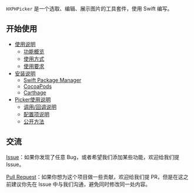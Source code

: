 `HXPHPicker` 是一个选取、编辑、展示图片的工具套件，使用 Swift 编写。

## 开始使用

- [使用说明](https://github.com/SilenceLove/HXPHPicker/wiki/%E4%BD%BF%E7%94%A8%E8%AF%B4%E6%98%8E)
  - [功能概览](https://github.com/SilenceLove/HXPHPicker/wiki/%E4%BD%BF%E7%94%A8%E8%AF%B4%E6%98%8E#%E5%8A%9F%E8%83%BD%E6%A6%82%E8%A7%88)
  - [使用方式](https://github.com/SilenceLove/HXPHPicker/wiki/%E4%BD%BF%E7%94%A8%E8%AF%B4%E6%98%8E#%E4%BD%BF%E7%94%A8%E6%96%B9%E5%BC%8F)
  - [使用要求](https://github.com/SilenceLove/HXPHPicker/wiki/%E4%BD%BF%E7%94%A8%E8%AF%B4%E6%98%8E#%E4%BD%BF%E7%94%A8%E8%A6%81%E6%B1%82)
- [安装说明](https://github.com/SilenceLove/HXPHPicker/wiki/%E5%AE%89%E8%A3%85%E8%AF%B4%E6%98%8E)
  - [Swift Package Manager](https://github.com/SilenceLove/HXPHPicker/wiki/%E5%AE%89%E8%A3%85%E8%AF%B4%E6%98%8E#swift-package-manager)
  - [CocoaPods](https://github.com/SilenceLove/HXPHPicker/wiki/%E5%AE%89%E8%A3%85%E8%AF%B4%E6%98%8E#cocoapods)
  - [Carthage](https://github.com/SilenceLove/HXPHPicker/wiki/%E5%AE%89%E8%A3%85%E8%AF%B4%E6%98%8E#carthage)
- [Picker使用说明](https://github.com/SilenceLove/HXPHPicker/wiki/Picker%E4%BD%BF%E7%94%A8%E8%AF%B4%E6%98%8E)
    - [调用/回调说明](https://github.com/SilenceLove/HXPHPicker/wiki/Picker%E4%BD%BF%E7%94%A8%E8%AF%B4%E6%98%8E#%E8%B0%83%E7%94%A8%E5%9B%9E%E8%B0%83%E8%AF%B4%E6%98%8E)
    - [配置项说明](https://github.com/SilenceLove/HXPHPicker/wiki/Picker%E4%BD%BF%E7%94%A8%E8%AF%B4%E6%98%8E#%E9%85%8D%E7%BD%AE%E9%A1%B9%E8%AF%B4%E6%98%8E)
    - [公开方法](https://github.com/SilenceLove/HXPHPicker/wiki/Picker%E4%BD%BF%E7%94%A8%E8%AF%B4%E6%98%8E#%E5%85%AC%E5%BC%80%E6%96%B9%E6%B3%95)
    

## 交流

[Issue](https://github.com/SilenceLove/HXPHPicker/issues)：如果你发现了任意 Bug，或者希望我们添加某些功能，欢迎给我们提 Issue。

[Pull Request](https://github.com/SilenceLove/HXPHPicker/pulls)：如果你想为这个项目做一些贡献，欢迎给我们提 PR，但是在这之前建议你先在 Issue 中与我们沟通，避免同时修改同一处内容。
